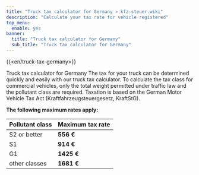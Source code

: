 ```yaml
---
title: "Truck tax calculator for Germany » kfz-steuer.wiki"
description: "Calculate your tax rate for vehicle registered"
top_menu:
  enable: yes
banner:
  title: "Truck tax calculator for Germany"
  sub_title: "Truck tax calculator for Germany"
---
```


{{<en/truck-tax-germany>}}

Truck tax calculator for Germany The tax for your truck can be determined quickly and easily with our truck tax calculator. To calculate the tax class for commercial vehicles, only the total weight permitted under traffic law and the pollutant class are required. Taxation is based on the German Motor Vehicle Tax Act (Kraftfahrzeugsteuergesetz, KraftStG).

**The following maximum rates apply:**

| Pollutant class | Maximum tax rate |
| --------------- | ---------------- |
| S2 or better    | **556 €**        |
| S1              | **914 €**        |
| G1              | **1425 €**       |
| other classes   | **1681 €**       |
